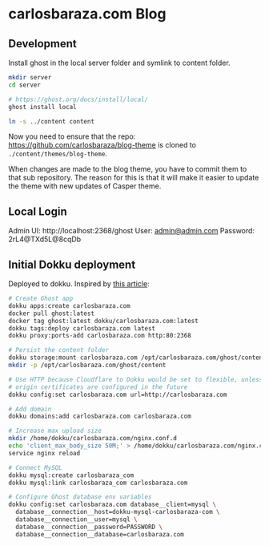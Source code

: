 # carlosbaraza.com Blog

## Development

Install ghost in the local server folder and symlink to content folder.

```sh
mkdir server
cd server

# https://ghost.org/docs/install/local/
ghost install local

ln -s ../content content
```

Now you need to ensure that the repo: https://github.com/carlosbaraza/blog-theme is cloned to `./content/themes/blog-theme`.

When changes are made to the blog theme, you have to commit them to that
sub repository. The reason for this is that it will make it easier to update
the theme with new updates of Casper theme.

## Local Login

Admin UI: http://localhost:2368/ghost
User: admin@admin.com
Password: 2rL4@TXd5L@8cqDb

## Initial Dokku deployment

Deployed to dokku. Inspired by [this article](https://matthisk.com/running-ghost-publishing-on-dokku/):

```bash
# Create Ghost app
dokku apps:create carlosbaraza.com
docker pull ghost:latest
docker tag ghost:latest dokku/carlosbaraza.com:latest
dokku tags:deploy carlosbaraza.com latest
dokku proxy:ports-add carlosbaraza.com http:80:2368

# Persist the content folder
dokku storage:mount carlosbaraza.com /opt/carlosbaraza.com/ghost/content:/var/lib/ghost/content
mkdir -p /opt/carlosbaraza.com/ghost/content

# Use HTTP because Cloudflare to Dokku would be set to flexible, unless
# origin certificates are configured in the future
dokku config:set carlosbaraza.com url=http://carlosbaraza.com

# Add domain
dokku domains:add carlosbaraza.com carlosbaraza.com

# Increase max upload size
mkdir /home/dokku/carlosbaraza.com/nginx.conf.d
echo 'client_max_body_size 50M;' > /home/dokku/carlosbaraza.com/nginx.conf.d/upload.conf
service nginx reload

# Connect MySQL
dokku mysql:create carlosbaraza_com
dokku mysql:link carlosbaraza_com carlosbaraza.com

# Configure Ghost database env variables
dokku config:set carlosbaraza.com database__client=mysql \
  database__connection__host=dokku-mysql-carlosbaraza-com \
  database__connection__user=mysql \
  database__connection__password=PASSWORD \
  database__connection__database=carlosbaraza.com
```
